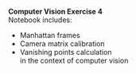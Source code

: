 **Computer Vision Exercise 4**\
Notebook includes:
- Manhattan frames
- Camera matrix calibration
- Vanishing points calculation\
in the context of computer vision
